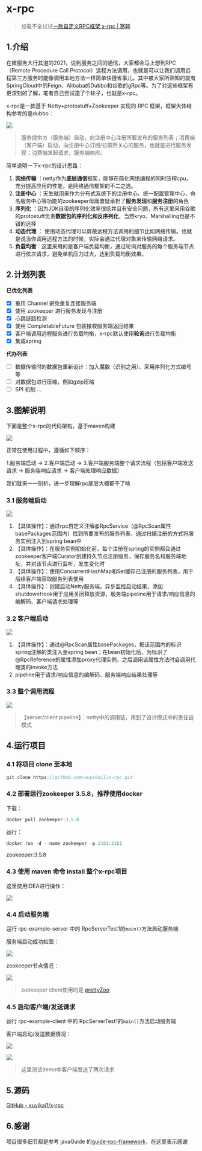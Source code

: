 # x-rpc

> 加载不全试试[一款自定义RPC框架 x-rpc \| 寒暄](http://xuyk.top/posts/x-rpc.html)

## 1.介绍

在微服务大行其道的2021，说到服务之间的通信，大家都会马上想到RPC（Remote Procedure Call Protocol）远程方法调用，也就是可以让我们调用远程第三方服务时能像调用本地方法一样简单快捷省事儿。其中被大家所熟知的就有SpringCloud中的Feign、Alibaba的Dubbo和谷歌的gRpc等。为了对这些框架有更深刻的了解，笔者自己尝试造了个轮子，也就是x-rpc。

x-rpc是一款基于 Netty+protostuff+Zookeeper 实现的 RPC 框架，框架大体结构参考的是dubbo：

![](https://xuyk-picture-bed.oss-cn-beijing.aliyuncs.com/dubbo-architure.jpg)

> 服务提供方（服务端）启动，向注册中心注册所要发布的服务列表；消费端（客户端）启动，向注册中心订阅/拉取所关心的服务，也就是进行服务发现；消费端发起请求，服务端响应。

简单说明一下x-rpc的设计思路：

1. **网络传输** ：netty作为**底层通信**框架，能够在简化网络编程的同时压榨cpu，充分提高应用的性能，是网络通信框架的不二之选。
2. **注册中心** ：天生就用来作为分布式系统下的注册中心、统一配置管理中心、命名服务中心等功能的zookeeper毋庸置疑承担了**服务发现**和**服务注册**的角色
3. **序列化** ：因为JDK自带的序列化效率很低并且有安全问题，所有这里采用谷歌的protostuff负责**数据包的序列化和反序列化**，当然kryo、Marshalling也是不错的选择
4. **动态代理** ： 使用动态代理可以屏蔽远程方法调用的细节比如网络传输。也就是说当你调用远程方法的时候，实际会通过代理对象来传输网络请求。
5. **负载均衡**：这里采用的是客户端负载均衡，通过轮询对服务的每个服务端节点进行依次请求，避免单机压力过大，达到负载均衡效果。

## 2.计划列表

**已优化列表**
- [x] 重用 Channel 避免重复连接服务端
- [x] 使用 zookeeper 进行服务发现与注册
- [x] 心跳链路检测
- [x] 使用 CompletableFuture 包装接收服务端返回结果
- [x] 客户端调用远程服务进行负载均衡，x-rpc默认使用**轮询**进行负载均衡
- [x] 集成spring

**代办列表**
- [ ] 数据传输时的数据包重新设计：加入魔数（识别之用）、采用序列化方式编号等
- [ ] 对数据包进行压缩，例如gzip压缩
- [ ] SPI 机制
...

## 3.图解说明

下面是整个x-rpc的代码架构，基于maven构建

![](https://xuyk-picture-bed.oss-cn-beijing.aliyuncs.com/x-rpc-projects-desc.png)

正常在使用过程中，遵循如下顺序：

1.服务端启动 -> 2.客户端启动 -> 3.客户端服务端整个请求流程（包括客户端发送请求 -> 服务端响应请求 -> 客户端处理响应数据）

我们就来一一剖析，进一步理解rpc底层大概都干了啥

### 3.1 服务端启动

![](https://xuyk-picture-bed.oss-cn-beijing.aliyuncs.com/x-rpc-serverStartup.jpg)

1. 【具体操作】：通过rpc自定义注解@RpcService（@RpcScan属性basePackages范围内）找到所要发布的服务列表，通过扫描注册的方式将服务实例注入到spring bean中
2. 【具体操作】：在服务实例初始化前，每个注册在spring的实例都会通过zookeeper客户端Curator创建持久节点注册服务，保存服务名和服务端地址，并对该节点进行监听，发生变化时
3. 【具体操作】：使用ConcurrentHashMap和Set缓存已注册的服务列表，用于后续客户端获取服务列表使用
4. 【具体操作】：创建启动Netty服务端，异步监控启动结果，添加shutdownHook用于应用关闭释放资源，服务端pipeline用于请求/响应信息的编解码、客户端请求处理等

### 3.2 客户端启动

![](https://xuyk-picture-bed.oss-cn-beijing.aliyuncs.com/x-rpc-clientStartup.jpg)

1. 【具体操作】：通过@RpcScan属性basePackages，把该范围内的标识spring注解的类注入至spring bean；在bean初始化后，为标识了@RpcReference的属性添加proxy代理实例，之后调用该属性方法时会调用代理类的invoke方法
2. pipeline用于请求/响应信息的编解码、服务端响应结果处理等

### 3.3 整个调用流程

![](https://xuyk-picture-bed.oss-cn-beijing.aliyuncs.com/x-rpc-wholeRequestProcess.jpg)

> 【server/client pipeline】：netty中的调用链，用到了设计模式中的责任链模式

## 4.运行项目

### 4.1 将项目 clone 至本地

```java
git clone https://github.com/xuyikai1/x-rpc.git
```

### 4.2 部署运行zookeeper 3.5.8，推荐使用docker

下载：

```java
docker pull zookeeper:3.5.8
```
运行：

```java
docker run -d --name zookeeper -p 2181:2181 
```

zookeeper:3.5.8

### 4.3 使用 maven 命令 install 整个x-rpc项目

这里使用IDEA进行操作：

![](https://xuyk-picture-bed.oss-cn-beijing.aliyuncs.com/x-rpc-mavenInstall.png)

### 4.4 启动服务端

运行 rpc-example-server 中的 RpcServerTest1的`main()`方法启动服务端

服务端启动成功如图：

![](https://xuyk-picture-bed.oss-cn-beijing.aliyuncs.com/x-rpc-serverStartupSuccess.png)

zookeeper节点情况：

![](https://xuyk-picture-bed.oss-cn-beijing.aliyuncs.com/x-rpc-prettyZoo.png)

> zookeeper client使用的是 [prettyZoo](https://github.com/vran-dev/PrettyZoo)

### 4.5 启动客户端/发送请求

运行 rpc-example-client 中的 RpcServerTest1的`main()`方法启动服务端

客户端启动/发送数据情况：

![](https://xuyk-picture-bed.oss-cn-beijing.aliyuncs.com/x-rpc-clientStartupSuccess.png)

![](https://xuyk-picture-bed.oss-cn-beijing.aliyuncs.com/x-rpc-serverReceiveRequestSuccess.png)

> 这里测试demo中客户端发送了两次请求

## 5.源码

[GitHub - xuyikai1/x-rpc](https://github.com/xuyikai1/x-rpc)

## 6.感谢

项目很多细节都是参考 javaGuide 的[guide-rpc-framework](https://github.com/Snailclimb/guide-rpc-framework)，在这里表示感谢
